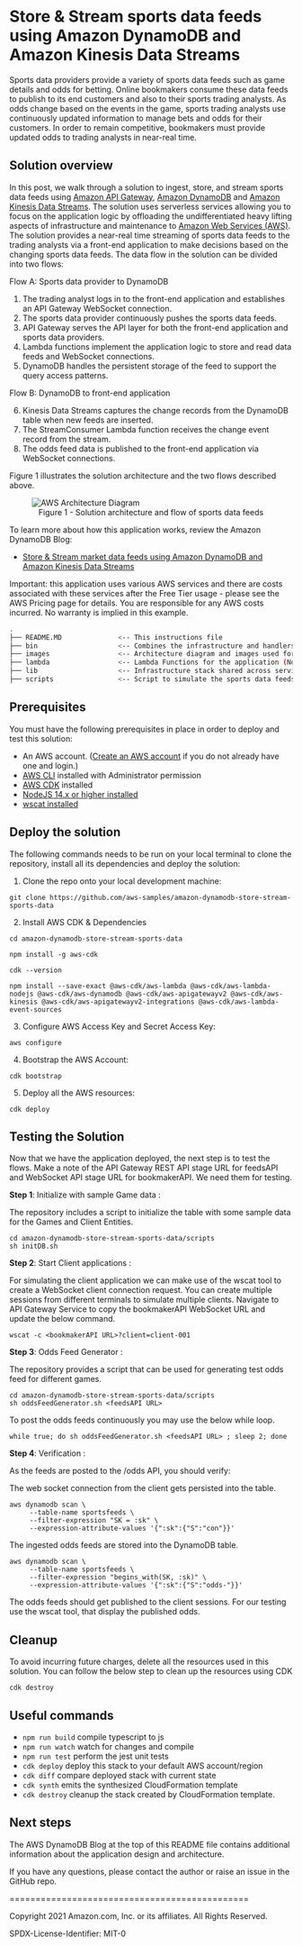 # Store & Stream sports data feeds using Amazon DynamoDB and Amazon Kinesis Data Streams

Sports data providers provide a variety of sports data feeds such as game details and odds for betting. Online bookmakers consume these data feeds to publish to its end customers and also to their sports trading analysts. As odds change based on the events in the game, sports trading analysts use continuously updated information to manage bets and odds for their customers. In order to remain competitive, bookmakers must provide updated odds to trading analysts in near-real time. 


## Solution overview
In this post, we walk through a solution to ingest, store, and stream sports data feeds using [Amazon API Gateway](https://aws.amazon.com/api-gateway/), [Amazon DynamoDB](https://aws.amazon.com/dynamodb/) and [Amazon Kinesis Data Streams](https://aws.amazon.com/kinesis/data-streams/). The solution uses serverless services allowing you to focus on the application logic by offloading the undifferentiated heavy lifting aspects of infrastructure and maintenance to [Amazon Web Services (AWS)](https://aws.amazon.com/). The solution provides a near-real time streaming of sports data feeds to the trading analysts via a front-end application to make decisions based on the changing sports data feeds. The data flow in the solution can be divided into two flows:

Flow A: Sports data provider to DynamoDB

1.	The trading analyst logs in to the front-end application and establishes an API Gateway WebSocket connection. 
2.	The sports data provider continuously pushes the sports data feeds. 
3.	API Gateway serves the API layer for both the front-end application and sports data providers. 
4.	Lambda functions implement the application logic to store and read data feeds and WebSocket connections.
5.	DynamoDB handles the persistent storage of the feed to support the query access patterns. 

Flow B: DynamoDB to front-end application

6.	Kinesis Data Streams captures the change records from the DynamoDB table when new feeds are inserted.
7.	The StreamConsumer Lambda function receives the change event record from the stream. 
8.	The odds feed data is published to the front-end application via WebSocket connections. 

Figure 1 illustrates the solution architecture and the two flows described above.

<figure>
  <img src="images/arch_diagram.png" alt="AWS Architecture Diagram" />
  <figcaption align="center"> Figure 1 - Solution architecture and flow of sports data feeds </figcaption>
</figure>

To learn more about how this application works, review the Amazon DynamoDB Blog:
* [Store & Stream market data feeds using Amazon DynamoDB and Amazon Kinesis Data Streams](https://aws.amazon.com/blogs)

Important: this application uses various AWS services and there are costs associated with these services after the Free Tier usage - please see the AWS Pricing page for details. You are responsible for any AWS costs incurred. No warranty is implied in this example.

```bash
.
├── README.MD              <-- This instructions file
├── bin                    <-- Combines the infrastructure and handlers into a single CDK app
├── images                 <-- Architecture diagram and images used for documentation
├── lambda                 <-- Lambda Functions for the application (NodeJS)
├── lib                    <-- Infrastructure stack shared across services 
├── scripts                <-- Script to simulate the sports data feeds

```

## Prerequisites
You must have the following prerequisites in place in order to deploy and test this solution: 

* An AWS account. ([Create an AWS account](https://portal.aws.amazon.com/gp/aws/developer/registration/index.html) if you do not already have one and login.)
* [AWS CLI](https://docs.aws.amazon.com/cli/latest/userguide/cli-chap-install.html) installed with Administrator permission
* [AWS CDK](https://docs.aws.amazon.com/cdk/latest/guide/getting_started.html#getting_started_install) installed
* [NodeJS 14.x or higher installed](https://nodejs.org/en/download/)
* [wscat installed](https://docs.aws.amazon.com/apigateway/latest/developerguide/apigateway-how-to-call-websocket-api-wscat.html)


## Deploy the solution
The following commands needs to be run on your local terminal to clone the repository, install all its dependencies and deploy the solution: 

1. Clone the repo onto your local development machine:
```
git clone https://github.com/aws-samples/amazon-dynamodb-store-stream-sports-data
```
2. Install AWS CDK & Dependencies
```
cd amazon-dynamodb-store-stream-sports-data

npm install -g aws-cdk

cdk --version

npm install --save-exact @aws-cdk/aws-lambda @aws-cdk/aws-lambda-nodejs @aws-cdk/aws-dynamodb @aws-cdk/aws-apigatewayv2 @aws-cdk/aws-kinesis @aws-cdk/aws-apigatewayv2-integrations @aws-cdk/aws-lambda-event-sources
```
3. Configure AWS Access Key and Secret Access Key:
```
aws configure
```
4. Bootstrap the AWS Account:
```
cdk bootstrap
```
5. Deploy all the AWS resources:
```
cdk deploy
```

## Testing the Solution
Now that we have the application deployed, the next step is to test the flows. Make a note of the API Gateway REST API stage URL for feedsAPI and WebSocket API stage URL for bookmakerAPI. We need them for testing. 

__Step 1__: Initialize with sample Game data :

The repository includes a script to initialize the table with some sample data for the Games and Client Entities. 
```
cd amazon-dynamodb-store-stream-sports-data/scripts
sh initDB.sh
```
__Step 2__: Start Client applications :

For simulating the client application we can make use of the wscat tool to create a WebSocket client connection request. You can create multiple sessions from different terminals to simulate multiple clients. Navigate to API Gateway Service to copy the bookmakerAPI WebSocket URL and update the below command. 

```
wscat -c <bookmakerAPI URL>?client=client-001
```
__Step 3__: Odds Feed Generator :

The repository provides a script that can be used for generating test odds feed for different games. 

```
cd amazon-dynamodb-store-stream-sports-data/scripts
sh oddsFeedGenerator.sh <feedsAPI URL> 
```
To post the odds feeds continuously you may use the below while loop.
```
while true; do sh oddsFeedGenerator.sh <feedsAPI URL> ; sleep 2; done
```
__Step 4__: Verification :

As the feeds are posted to the /odds API, you should verify: 

The web socket connection from the client gets persisted into the table.
```
aws dynamodb scan \
     --table-name sportsfeeds \
     --filter-expression "SK = :sk" \
     --expression-attribute-values '{":sk":{"S":"con"}}'
```
The ingested odds feeds are stored into the DynamoDB table. 
```
aws dynamodb scan \
     --table-name sportsfeeds \
     --filter-expression "begins_with(SK, :sk)" \
     --expression-attribute-values '{":sk":{"S":"odds-"}}'
```

The odds feeds should get published to the client sessions. For our testing use the wscat tool, that display the published odds. 


## Cleanup
To avoid incurring future charges, delete all the resources used in this solution. You can follow the below step to clean up the resources using CDK

```
cdk destroy
```

## Useful commands

 * `npm run build`   compile typescript to js
 * `npm run watch`   watch for changes and compile
 * `npm run test`    perform the jest unit tests
 * `cdk deploy`      deploy this stack to your default AWS account/region
 * `cdk diff`        compare deployed stack with current state
 * `cdk synth`       emits the synthesized CloudFormation template
 * `cdk destroy`     cleanup the stack created by CloudFormation template.


## Next steps

The AWS DynamoDB Blog at the top of this README file contains additional information about the application design and architecture.

If you have any questions, please contact the author or raise an issue in the GitHub repo.

==============================================

Copyright 2021 Amazon.com, Inc. or its affiliates. All Rights Reserved.

SPDX-License-Identifier: MIT-0

